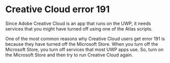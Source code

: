 # Creative Cloud error 191

Since Adobe Creative Cloud is an app that runs on the UWP, it needs services that you might have turned off using one of the Atlas scripts.

One of the most common reasons why Creative Cloud users get error 191 is because they have turned off the Microsoft Store. When you turn off the Microsoft Store, you turn off services that most UWP apps use. So, turn on the Microsoft Store and then try to run Creative Cloud again.
